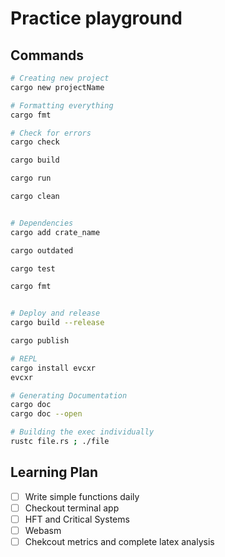 # Practice playground

## Commands

```bash
# Creating new project
cargo new projectName

# Formatting everything
cargo fmt 

# Check for errors
cargo check

cargo build

cargo run 

cargo clean


# Dependencies
cargo add crate_name

cargo outdated

cargo test

cargo fmt


# Deploy and release
cargo build --release

cargo publish

# REPL
cargo install evcxr
evcxr

# Generating Documentation
cargo doc
cargo doc --open

# Building the exec individually
rustc file.rs ; ./file

```


## Learning Plan

- [ ] Write simple functions daily
- [ ] Checkout terminal app
- [ ] HFT and Critical Systems
- [ ] Webasm
- [ ] Chekcout metrics and complete latex analysis